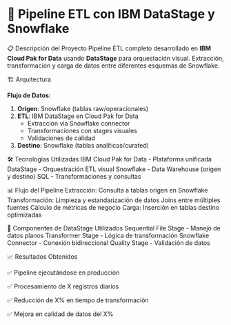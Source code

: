 # 🚀 Pipeline ETL con IBM DataStage y Snowflake

📋 Descripción del Proyecto
Pipeline ETL completo desarrollado en **IBM Cloud Pak for Data** usando **DataStage** para orquestación visual. Extracción, transformación y carga de datos entre diferentes esquemas de Snowflake.

🏗️ Arquitectura

**Flujo de Datos:**
1. **Origen**: Snowflake (tablas raw/operacionales)
2. **ETL**: IBM DataStage en Cloud Pak for Data
   - Extracción via Snowflake connector
   - Transformaciones con stages visuales
   - Validaciones de calidad
3. **Destino**: Snowflake (tablas analíticas/curated)


🛠️ Tecnologías Utilizadas
    IBM Cloud Pak for Data - Plataforma unificada
    DataStage - Orquestración ETL visual
    Snowflake - Data Warehouse (origen y destino)
    SQL - Transformaciones y consultas


📊 Flujo del Pipeline
    Extracción: Consulta a tablas origen en Snowflake
    Transformación:
    Limpieza y estandarización de datos
    Joins entre múltiples fuentes
    Cálculo de métricas de negocio
    Carga: Inserción en tablas destino optimizadas


🎯 Componentes de DataStage Utilizados
    Sequential File Stage - Manejo de datos planos
    Transformer Stage - Lógica de transformación
    Snowflake Connector - Conexión bidireccional
    Quality Stage - Validación de datos


📈 Resultados Obtenidos

✅ Pipeline ejecutándose en producción

✅ Procesamiento de X registros diarios

✅ Reducción de X% en tiempo de transformación

✅ Mejora en calidad de datos del X%


